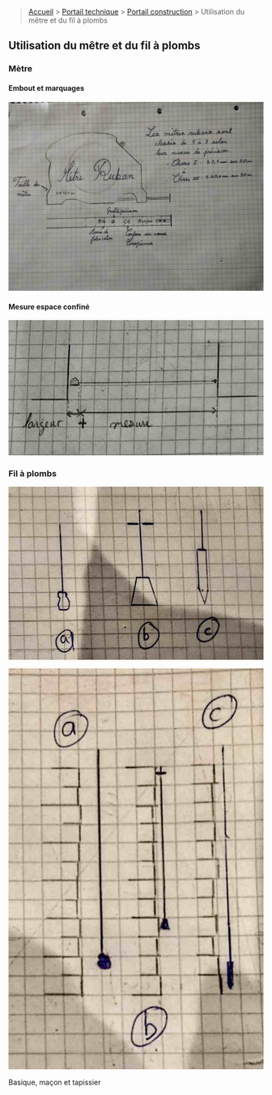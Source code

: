 > [Accueil](../../) > [Portail technique](../) > [Portail construction](./) > Utilisation du mêtre et du fil à plombs

## Utilisation du mêtre et du fil à plombs

### Mètre

#### Embout et marquages

![metre ruban](./images/metreruban.jpg)

#### Mesure espace confiné 

![cercle trigo avec les fonctions](./images/metre-paspli.jpg)

### Fil à plombs

![cercle trigo avec les fonctions](./images/filsplombs-types.jpg)

![cercle trigo avec les fonctions](./images/filsplombs-utilisation.jpg)

Basique, maçon et tapissier